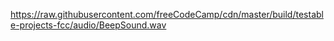 https://raw.githubusercontent.com/freeCodeCamp/cdn/master/build/testable-projects-fcc/audio/BeepSound.wav
